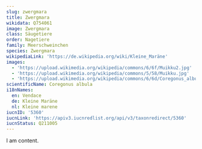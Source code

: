 ```yaml
---
slug: zwergmara
title: Zwergmara
wikidata: Q754061
image: Zwergmara
class: Säugetiere
order: Nagetiere
family: Meerschweinchen
species: Zwergmara
wikipediaLink: 'https://de.wikipedia.org/wiki/Kleine_Maräne'
images:
  - 'https://upload.wikimedia.org/wikipedia/commons/6/6f/Muikku2.jpg'
  - 'https://upload.wikimedia.org/wikipedia/commons/5/58/Muikku.jpg'
  - 'https://upload.wikimedia.org/wikipedia/commons/6/6d/Coregonus_albula.jpg'
scientificName: Coregonus albula
i18nNames:
  en: Vendace
  de: Kleine Maräne
  nl: Kleine marene
iucnID: '5360'
iucnLink: 'https://apiv3.iucnredlist.org/api/v3/taxonredirect/5360'
iucnStatus: Q211005
---
```


I am content.
